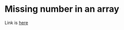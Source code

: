 # Missing number in an array
Link is [here](https://practice.geeksforgeeks.org/problems/missing-number-in-array/0)